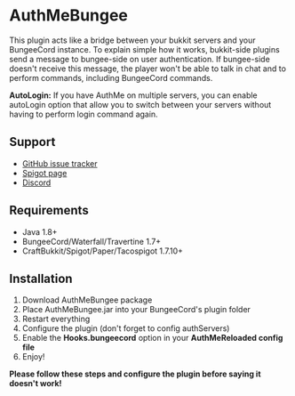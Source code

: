 # AuthMeBungee

This plugin acts like a bridge between your bukkit servers and your BungeeCord instance. To explain simple how it works, bukkit-side plugins send a message to bungee-side on user authentication. If bungee-side doesn't receive this message, the player won't be able to talk in chat and to perform commands, including BungeeCord commands.

**AutoLogin:** If you have AuthMe on multiple servers, you can enable autoLogin option that allow you to switch between your servers without having to perform login command again.

## Support
- [GitHub issue tracker](https://github.com/AuthMe/AuthMeBungee/issues)
- [Spigot page](https://www.spigotmc.org/resources/authmebungee.50219/)
- [Discord](https://discord.gg/Vn9eCyE)

## Requirements

- Java 1.8+
- BungeeCord/Waterfall/Travertine 1.7+
- CraftBukkit/Spigot/Paper/Tacospigot 1.7.10+

## Installation

1. Download AuthMeBungee package
2. Place AuthMeBungee.jar into your BungeeCord's plugin folder
4. Restart everything
5. Configure the plugin (don't forget to config authServers)
6. Enable the **Hooks.bungeecord** option in your **AuthMeReloaded config file**
7. Enjoy!

**Please follow these steps and configure the plugin before saying it doesn't work!**
